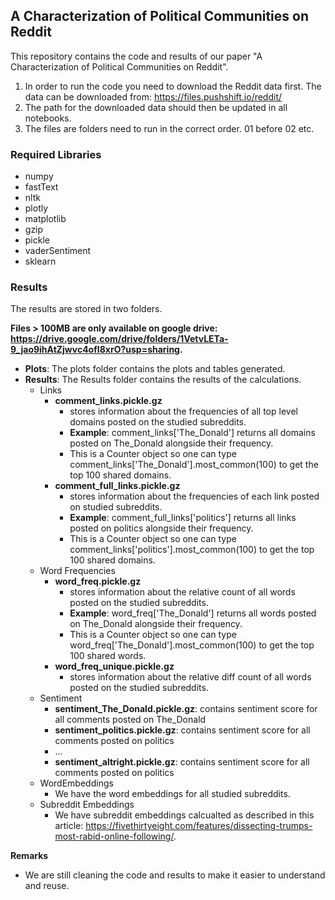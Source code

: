 ## A Characterization of Political Communities on Reddit
This repository contains the code and results of our paper "A Characterization of Political Communities on Reddit".

1. In order to run the code you need to download the Reddit data first. The data can be downloaded from: https://files.pushshift.io/reddit/
2. The path for the downloaded data should then be updated in all notebooks. 
3. The files are folders need to run in the correct order. 01 before 02 etc. 

### Required Libraries
* numpy
* fastText
* nltk
* plotly
* matplotlib
* gzip
* pickle
* vaderSentiment
* sklearn

### Results

The results are stored in two folders.

**Files > 100MB are only available on google drive: https://drive.google.com/drive/folders/1VetvLETa-9_jao9ihAtZjwvc4ofI8xrO?usp=sharing.**

- **Plots**: The plots folder contains the plots and tables generated.
- **Results**: The Results folder contains the results of the calculations.
  - Links
    * **comment_links.pickle.gz** 
      + stores information about the frequencies of all top level domains posted on the studied subreddits.  
      + **Example**: comment_links['The_Donald'] returns all domains posted on The_Donald alongside their frequency. 
      + This is a Counter object so one can type comment_links['The_Donald'].most_common(100) to get the top 100 shared domains. 
    * **comment_full_links.pickle.gz** 
      + stores information about the frequencies of each link posted on studied subreddits.  
      + **Example**: comment_full_links['politics'] returns all links posted on politics alongside their frequency. 
      + This is a Counter object so one can type comment_links['politics'].most_common(100) to get the top 100 shared domains. 
  - Word Frequencies
    * **word_freq.pickle.gz** 
       + stores information about the relative count of all words posted on the studied subreddits.  
       + **Example**: word_freq['The_Donald'] returns all words posted on The_Donald alongside their frequency. 
       + This is a Counter object so one can type word_freq['The_Donald'].most_common(100) to get the top 100 shared words. 
     * **word_freq_unique.pickle.gz** 
       + stores information about the relative diff count of all words posted on the studied subreddits.
  - Sentiment 
    * **sentiment_The_Donald.pickle.gz**: contains sentiment score for all comments posted on The_Donald
    * **sentiment_politics.pickle.gz**: contains sentiment score for all comments posted on politics
    * ...
    * **sentiment_altright.pickle.gz**: contains sentiment score for all comments posted on politics
  - WordEmbeddings
    * We have the word embeddings for all studied subreddits. 
  - Subreddit Embeddings
    * We have subreddit embeddings calcualted as described in this article: https://fivethirtyeight.com/features/dissecting-trumps-most-rabid-online-following/. 

**Remarks** 
- We are still cleaning the code and results to make it easier to understand and reuse. 
